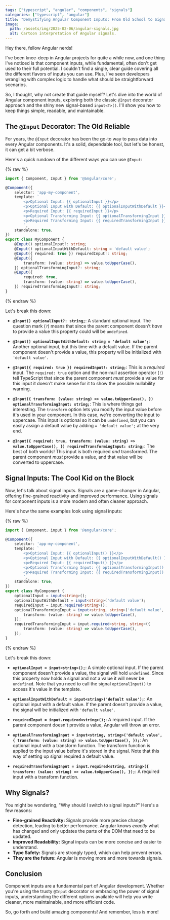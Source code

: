 ```yaml
---
tags: ["typescript", "angular", "components", "signals"]
categories: ["typescript", "angular"]
title: "Demystifying Angular Component Inputs: From Old School to Signal Power"
image:
  path: /assets/img/2025-02-06/angular-signals.jpg
  alt: Cartoon interpretation of Angular signals.
---
```


Hey there, fellow Angular nerds!

I've been knee-deep in Angular projects for quite a while now, and one thing I've noticed is that component inputs, while fundamental, often don't get used to their full potential. I couldn't find a single, clear guide covering all the different flavors of inputs you can use. Plus, I've seen developers wrangling with complex logic to handle what should be straightforward scenarios.

So, I thought, why not create that guide myself? Let's dive into the world of Angular component inputs, exploring both the classic `@Input` decorator approach and the shiny new signal-based `input<T>()`. I'll show you how to keep things simple, readable, and maintainable.

## The `@Input` Decorator: The Old Reliable

For years, the `@Input` decorator has been the go-to way to pass data into every Angular components. It's a solid, dependable tool, but let's be honest, it can get a bit verbose.

Here's a quick rundown of the different ways you can use `@Input`:

{% raw %}
```typescript
import { Component, Input } from '@angular/core';

@Component({
    selector: 'app-my-component',
    template: `
        <p>Optional Input: {{ optionalInput }}</p>
        <p>Optional Input with Default: {{ optionalInputWithDefault }}</p>
        <p>Required Input: {{ requiredInput }}</p>
        <p>Optional Transforming Input: {{ optionalTransformingInput }}</p>
        <p>Required Transforming Input: {{ requiredTransformingInput }}</p>
        `,
    standalone: true,
})
export class MyComponent {
    @Input() optionalInput?: string;
    @Input() optionalInputWithDefault: string = 'default value';
    @Input({ required: true }) requiredInput!: string;
    @Input({
        transform: (value: string) => value.toUpperCase(),
    }) optionalTransformingInput?: string;
    @Input({
        required: true,
        transform: (value: string) => value.toUpperCase(),
    }) requiredTransformingInput!: string;
}
```
{% endraw %}

Let's break this down:

* **`@Input() optionalInput?: string;`**: A standard optional input. The question mark (`?`) means that since the parent component doesn't *have* to provide a value this property could will be `undefined`.

* **`@Input() optionalInputWithDefault: string = 'default value';`**: Another optional input, but this time with a default value. If the parent component doesn't provide a value, this property will be initialized with `'default value'`.

* **`@Input({ required: true }) requiredInput!: string;`**: This is a *required* input. The `required: true` option and the non-null assertion operator (`!`) tell TypeScript that since the parent component *must* provide a value for this input it doesn't make sense for it to show the possible nullability warning.

* **`@Input({ transform: (value: string) => value.toUpperCase(), }) optionalTransformingInput: string;`**: This is where things get interesting. The `transform` option lets you modify the input value before it's used in your component. In this case, we're converting the input to uppercase. This input is optional so it can be `undefined`, but you can easily assign a default value by adding `= 'default value';` at the very end.

* **`@Input({ required: true, transform: (value: string) => value.toUpperCase(), }) requiredTransformingInput: string;`**: The best of both worlds! This input is both required *and* transformed. The parent component *must* provide a value, and that value will be converted to uppercase.

## Signal Inputs: The Cool Kid on the Block

Now, let's talk about signal inputs. Signals are a game-changer in Angular, offering fine-grained reactivity and improved performance. Using signals for component inputs is a more modern and often cleaner approach.

Here's how the same examples look using signal inputs:

{% raw %}
```typescript
import { Component, input } from '@angular/core';

@Component({
    selector: 'app-my-component',
    template: `
        <p>Optional Input: {{ optionalInput() }}</p>
        <p>Optional Input with Default: {{ optionalInputWithDefault() }}</p>
        <p>Required Input: {{ requiredInput() }}</p>
        <p>Optional Transforming Input: {{ optionalTransformingInput() }}</p>
        <p>Required Transforming Input: {{ requiredTransformingInput() }}</p>
        `,
    standalone: true,
})
export class MyComponent {
    optionalInput = input<string>();
    optionalInputWithDefault = input<string>('default value');
    requiredInput = input.required<string>();
    optionalTransformingInput = input<string, string>('default value', {
        transform: (value: string) => value.toUpperCase(),
    });
    requiredTransformingInput = input.required<string, string>({
        transform: (value: string) => value.toUpperCase(), 
    });
}
```
{% endraw %}

Let's break this down:

* **`optionalInput = input<string>();`**: A simple optional input. If the parent component doesn't provide a value, the signal will hold `undefined`. Since this property now holds a signal and not a value it will never be `undefined`. Note that you need to call the signal `optionalInput()` to access it's value in the template.

* **`optionalInputWithDefault = input<string>('default value');`**: An optional input with a default value. If the parent doesn't provide a value, the signal will be initialized with `'default value'`.

* **`requiredInput = input.required<string>();`**: A required input. If the parent component doesn't provide a value, Angular will throw an error.

* **`optionalTransformingInput = input<string, string>('default value', { transform: (value: string) => value.toUpperCase(), });`**: An optional input with a transform function. The transform function is applied to the input value before it's stored in the signal. Note that this way of setting up signal required a default value.

* **`requiredTransformingInput = input.required<string, string>({ transform: (value: string) => value.toUpperCase(), });`**: A required input with a transform function.

## Why Signals?

You might be wondering, "Why should I switch to signal inputs?" Here's a few reasons:

* **Fine-grained Reactivity:** Signals provide more precise change detection, leading to better performance. Angular knows *exactly* what has changed and only updates the parts of the DOM that need to be updated.
* **Improved Readability:** Signal inputs can be more concise and easier to understand.
* **Type Safety:** Signals are strongly typed, which can help prevent errors.
* **They are the future:** Angular is moving more and more towards signals.

## Conclusion

Component inputs are a fundamental part of Angular development. Whether you're using the trusty `@Input` decorator or embracing the power of signal inputs, understanding the different options available will help you write cleaner, more maintainable, and more efficient code.

So, go forth and build amazing components! And remember, less is more!
